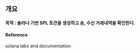 ## 개요
#### 목적 : 솔라나 기반 SPL 토큰을 생성하고 송, 수신 거래내역을 확인한다.

#### Reference
solana labs and documentation
